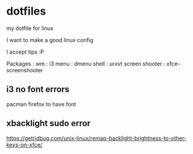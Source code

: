 # dotfiles
my dotfile for linux

I want to make a good linux config

I accept tips :P


Packages :
wm              :   i3
menu            :   dmenu
shell           :   urxvt
screen shooter  :   xfce-screenshooter





## i3 no font errors

pacman firefox to have font



## xbacklight sudo error

https://getridbug.com/unix-linux/remap-backlight-brightness-to-other-keys-on-xfce/


